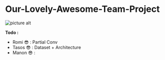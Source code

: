 # Our-Lovely-Awesome-Team-Project

![picture alt](https://statics.lesinrocks.com/content/thumbs/uploads/2019/05/width-1125-height-612/gameofthroness8e3.jpg)

__Todo :__

* Romi :sunglasses: : Partial Conv
* Tasos :sunglasses: : Dataset + Architecture
* Manon :sunglasses: : 

